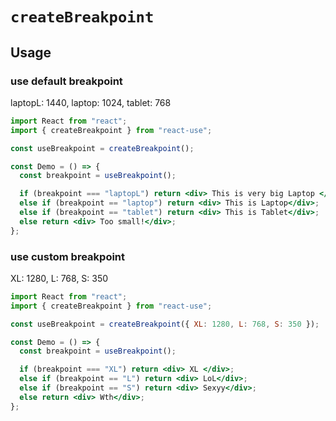 # `createBreakpoint`

## Usage

### use default breakpoint

laptopL: 1440, laptop: 1024, tablet: 768

```jsx
import React from "react";
import { createBreakpoint } from "react-use";

const useBreakpoint = createBreakpoint();

const Demo = () => {
  const breakpoint = useBreakpoint();

  if (breakpoint === "laptopL") return <div> This is very big Laptop </div>;
  else if (breakpoint == "laptop") return <div> This is Laptop</div>;
  else if (breakpoint == "tablet") return <div> This is Tablet</div>;
  else return <div> Too small!</div>;
};
```

### use custom breakpoint

XL: 1280, L: 768, S: 350

```jsx
import React from "react";
import { createBreakpoint } from "react-use";

const useBreakpoint = createBreakpoint({ XL: 1280, L: 768, S: 350 });

const Demo = () => {
  const breakpoint = useBreakpoint();

  if (breakpoint === "XL") return <div> XL </div>;
  else if (breakpoint == "L") return <div> LoL</div>;
  else if (breakpoint == "S") return <div> Sexyy</div>;
  else return <div> Wth</div>;
};
```
